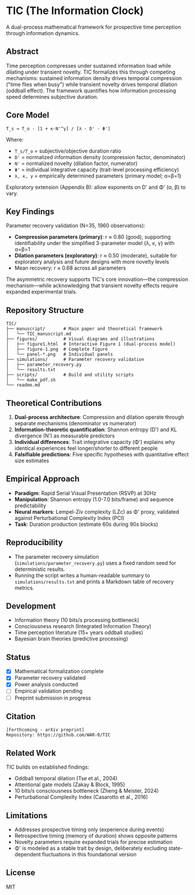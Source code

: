 # TIC (The Information Clock)

A dual-process mathematical framework for prospective time perception through information dynamics.

## Abstract

Time perception compresses under sustained information load while dilating under transient novelty. TIC formalizes this through competing mechanisms: sustained information density drives temporal compression ("time flies when busy") while transient novelty drives temporal dilation (oddball effect). The framework quantifies how information processing speed determines subjective duration.

## Core Model

```
T_s ≈ T_o · [1 + κ·N'^γ] / [λ · D' · Φ']
```

Where:
- `T_s/T_o` = subjective/objective duration ratio
- `D'` = normalized information density (compression factor, denominator)
- `N'` = normalized novelty (dilation factor, numerator)
- `Φ'` = individual integrative capacity (trait-level processing efficiency)
- `λ, κ, γ` = empirically determined parameters (primary model; α=β=1)

Exploratory extension (Appendix B): allow exponents on D' and Φ' (α, β) to vary.

## Key Findings

Parameter recovery validation (N=35, 1960 observations):
- **Compression parameters (primary)**: r ≈ 0.80 (good), supporting identifiability under the simplified 3-parameter model {λ, κ, γ} with α=β=1
- **Dilation parameters (exploratory)**: r ≈ 0.50 (moderate), suitable for exploratory analysis and future designs with more novelty levels
- Mean recovery: r ≈ 0.68 across all parameters

The asymmetric recovery supports TIC's core innovation—the compression mechanism—while acknowledging that transient novelty effects require expanded experimental trials.

## Repository Structure

```
TIC/
├── manuscript/       # Main paper and theoretical framework
│   └── TIC_manuscript.md
├── figures/          # Visual diagrams and illustrations
│   ├── figure1.html  # Interactive Figure 1 (dual-process model)
│   ├── figure-1.png  # Complete figure
│   └── panel-*.png   # Individual panels
├── simulations/      # Parameter recovery validation
│   ├── parameter_recovery.py
│   └── results.txt
├── scripts/          # Build and utility scripts
│   └── make_pdf.sh
└── readme.md
```

## Theoretical Contributions

1. **Dual-process architecture**: Compression and dilation operate through separate mechanisms (denominator vs numerator)
2. **Information-theoretic quantification**: Shannon entropy (D') and KL divergence (N') as measurable predictors
3. **Individual differences**: Trait integrative capacity (Φ') explains why identical experiences feel longer/shorter to different people
4. **Falsifiable predictions**: Five specific hypotheses with quantitative effect size estimates

## Empirical Approach

- **Paradigm**: Rapid Serial Visual Presentation (RSVP) at 30Hz
- **Manipulation**: Shannon entropy (1.0-7.0 bits/frame) and sequence predictability
- **Neural markers**: Lempel-Ziv complexity (LZc) as Φ' proxy, validated against Perturbational Complexity Index (PCI)
- **Task**: Duration production (estimate 60s during 90s blocks)

## Reproducibility

- The parameter recovery simulation (`simulations/parameter_recovery.py`) uses a fixed random seed for deterministic results.
- Running the script writes a human-readable summary to `simulations/results.txt` and prints a Markdown table of recovery metrics.

## Development

- Information theory (10 bits/s processing bottleneck)
- Consciousness research (Integrated Information Theory)
- Time perception literature (15+ years oddball studies)
- Bayesian brain theories (predictive processing)

## Status

- [x] Mathematical formalization complete
- [x] Parameter recovery validated
- [x] Power analysis conducted
- [ ] Empirical validation pending
- [ ] Preprint submission in progress

## Citation

```
[Forthcoming - arXiv preprint]
Repository: https://github.com/WAR-0/TIC
```

## Related Work

TIC builds on established findings:
- Oddball temporal dilation (Tse et al., 2004)
- Attentional gate models (Zakay & Block, 1995)
- 10 bits/s consciousness bottleneck (Zheng & Meister, 2024)
- Perturbational Complexity Index (Casarotto et al., 2016)

## Limitations

- Addresses prospective timing only (experience during events)
- Retrospective timing (memory of duration) shows opposite patterns
- Novelty parameters require expanded trials for precise estimation
- Φ' is modeled as a stable trait by design, deliberately excluding state-dependent fluctuations in this foundational version

## License

MIT
